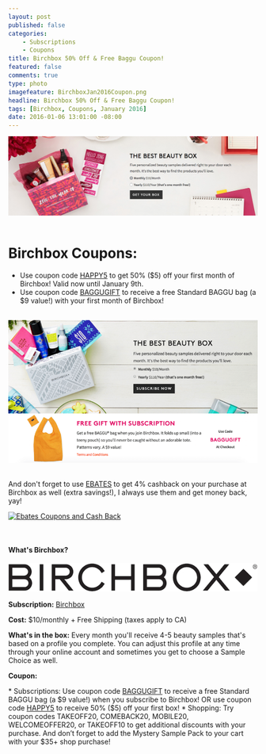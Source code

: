 ```yaml
---
layout: post
published: false
categories: 
    - Subscriptions
    - Coupons
title: Birchbox 50% Off & Free Baggu Coupon!
featured: false
comments: true
type: photo
imagefeature: BirchboxJan2016Coupon.png
headline: Birchbox 50% Off & Free Baggu Coupon!
tags: [Birchbox, Coupons, January 2016]
date: 2016-01-06 13:01:00 -08:00
---
```


<center><a href="https://www.birchbox.com/invite/whatsupmailbox" target="_blank">
<img src="/images/BirchboxJan2016Coupon.png" border="0" style="border:none;max-width:100%;" />
</a></center>

<br>

# Birchbox Coupons:

<ul>
<li>Use coupon code <a href="https://www.birchbox.com/invite/whatsupmailbox" target="_blank">HAPPY5</a> to get 50% ($5) off your first month of Birchbox! Valid now until January 9th.</li>
<li>Use coupon code <a href="https://www.birchbox.com/invite/whatsupmailbox" target="_blank">BAGGUGIFT</a> to receive a free Standard BAGGU bag (a $9 value!) with your first month of Birchbox!</li>
</ul>

<br>

<center><a href="https://www.birchbox.com/invite/whatsupmailbox" target="_blank">
<img src="/images/BirchboxDec2015GWS.png" border="0" style="border:none;max-width:100%;" alt="Birchbox Gift With Subscription" />
</a></center>

<br>

<p>And don't forget to use <a href="http://www.ebates.com/rf.do?referrerid=nFbj2DqrCN%2BpB5AWKzmAFQ%3D%3D&eeid=30337" target="_blank">EBATES</a> to get 4% cashback on your purchase at Birchbox as well (extra savings!), I always use them and get money back, yay!</p>

<a href='http://www.ebates.com/rf.do?referrerid=nFbj2DqrCN%2BpB5AWKzmAFQ%3D%3D&eeid=28585' target='_blank' rel='nofollow'><img src='http://www.ebates.com/referral/2012/global_files/images/ebates_logo.png' alt='Ebates Coupons and Cash Back' height='31' width='171' border='0'/></a>

<br>

<H4>What's Birchbox?</H4>

<center><a href="https://www.birchbox.com/invite/whatsupmailbox" target="_blank">
<img src="/images/BirchboxLogo.png" border="0" style="border:none;max-width:100%;" alt="Birchbox!" />
</a></center>

<p><b>Subscription:</b> <a href="https://www.birchbox.com/invite/whatsupmailbox" target="_blank">Birchbox</a></p>
<p><b>Cost:</b> $10/monthly + Free Shipping (taxes apply to CA)</p>
<p><b>What's in the box:</b> Every month you'll receive 4-5 beauty samples that's based on a profile you complete. You can adjust this profile at any time through your online account and sometimes you get to choose a Sample Choice as well.</p>
<p><b>Coupon:</b></p>
* Subscriptions: Use coupon code <a href="https://www.birchbox.com/invite/whatsupmailbox" target="_blank">BAGGUGIFT</a> to receive a free Standard BAGGU bag (a $9 value!) when you subscribe to Birchbox! OR use coupon code <a href="https://www.birchbox.com/invite/whatsupmailbox" target="_blank">HAPPY5</a> to receive 50% ($5) off your first box!
* Shopping: Try coupon codes TAKEOFF20, COMEBACK20, MOBILE20, WELCOMEOFFER20, or TAKEOFF10 to get additional discounts with your purchase. And don’t forget to add the Mystery Sample Pack to your cart with your $35+ shop purchase!

